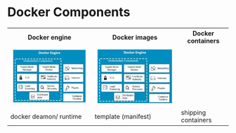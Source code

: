 # Docker Components

<table>
    <tr>
        <th> Docker engine </th>
        <th> Docker images </th>
        <th> Docker containers </th>
    </tr>
    <tr>
            <td> <img = src="../assets/image/Docker_Engine.jpg"/> </td>
            <td> <img = src="../assets/image/Docker_Engine.jpg"/> </td>
            <td>  </td>
        </tr>
    <tr>
        <td> docker deamon/ runtime</td>
        <td> template (manifest) </td>
        <td> shipping containers </td>
    </tr>
</table>
